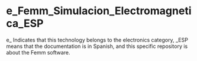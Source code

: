 # e_Femm_Simulacion_Electromagnetica_ESP
e_ Indicates that this technology belongs to the electronics category, _ESP means that the documentation is in Spanish, and this specific repository is about the Femm software.
